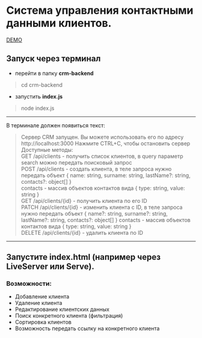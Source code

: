 # Система управления контактными данными клиентов.

[DEMO](https://gabberex.ru/portfolio/contact-management-system/)

## Запуск через терминал
- перейти в папку **crm-backend**
> cd crm-backend
- запустить **index.js**
>node index.js
____
В терминале должен появиться текст:
>Сервер CRM запущен. Вы можете использовать его по адресу http://localhost:3000
Нажмите CTRL+C, чтобы остановить сервер                                                                                                                          
Доступные методы:                                                                                                                                                
GET /api/clients - получить список клиентов, в query параметр search можно передать поисковый запрос                                                             
POST /api/clients - создать клиента, в теле запроса нужно передать объект { name: string, surname: string, lastName?: string, contacts?: object[] }              
contacts - массив объектов контактов вида { type: string, value: string }                                                                                
GET /api/clients/{id} - получить клиента по его ID                                                                                                               
PATCH /api/clients/{id} - изменить клиента с ID, в теле запроса нужно передать объект { name?: string, surname?: string, lastName?: string, contacts?: object[] }
contacts - массив объектов контактов вида { type: string, value: string }                                                                                
DELETE /api/clients/{id} - удалить клиента по ID
____
## Запустите index.html (например через LiveServer или Serve).

### Возможности:
- Добавление клиента
- Удаление клиента
- Редактирование клиентских данных
- Поиск конкретного клиента (фильтрация)
- Сортировка клиентов
- Возможность передать ссылку на конкретного клиента
